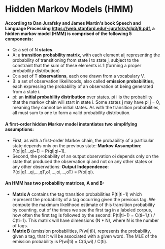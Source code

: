 # Hidden Markov Models (HMM)


#### According to Dan Jurafsky and James Martin's book Speech and Language Processing https://web.stanford.edu/~jurafsky/slp3/8.pdf, a hidden markov model (HMM) is comprised of the following 5 components:
  * Q: a set of N **states**.
  * A: a **transition probability matrix**, with each element aij representing the probability of transitioning from state i to state j, subject to the constraint that the sum of these elements is 1 (forming a proper probability distribution)
  * O: a set of T **observations**, each one drawn from a vocabulary V.
  * B: a set of observation likelihoods, also called **emission probabilities**, each expressing the probability of an observation ot being generated from a state i.
  * pi: an **initial probability distribution** over states. pi i is the probability that the markov chain will start in state i. Some states j may have pi j = 0, meaning they cannot be initial states. As with the transition probabilities, all must sum to one to form a valid probability distribution.

#### A  first-order  hidden  Markov  model  instantiates  two  simplifying  assumptions:
   * First, as with a first-order Markov chain, the probability of a particular state depends only on the previous state: **Markov Assumption**: P(qi|q1...qi−1) = P(qi|qi−1).
   * Second, the probability of an output observation oi depends only on the state that produced the observation qi and not on any other states or any other observations: **Output Independence**: P(oi|q1...qi,...,qT,o1,...,oi,...,oT) = P(oi|qi).

#### An HMM has two probability matrices, A and B:
   * **Matrix A** contains the tag transition probabilities P(ti|ti−1) which represent the probability of a tag occurring given the previous tag. We compute the maximum likelihood estimate of this transition probability by counting, out of the times we see the first tag in a labeled corpus, how often the first tag is followed by the second: P(ti|ti−1) = C(ti−1,ti) / C(ti−1). This matrix will have dimensions (N * N), where N is the number of tags.
   * **Matrix B** (emission probabilities, P(wi|ti)), represents the probability, given a tag, that it will be associated with a given word. The MLE of the emission probability is P(wi|ti) = C(ti,wi) / C(ti).
